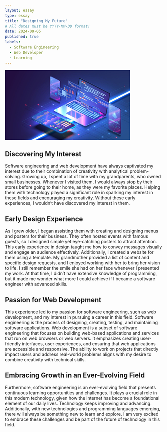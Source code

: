 ```yaml
---
layout: essay
type: essay
title: "Designing My Future"
# All dates must be YYYY-MM-DD format!
date: 2024-09-05
published: true
labels:
  - Software Engineering
  - Web Developer
  - Learning
---
```


<img width="400px" class="float-start pe-4" src="../img/webdevelopment.jpg">

## Discovering My Interest
Software engineering and web development have always captivated my interest due to their combination of creativity with analytical problem-solving. Growing up, I spent a lot of time with my grandparents, who owned small businesses. Whenever I visited them, I would always stop by their stores before going to their home, as they were my favorite places. Helping them with technology played a significant role in sparking my interest in these fields and encouraging my creativity. Without these early experiences, I wouldn’t have discovered my interest in them.

## Early Design Experience
As I grew older, I began assisting them with creating and designing menus and posters for their business. They often hosted events with famous guests, so I designed simple yet eye-catching posters to attract attention. This early experience in design taught me how to convey messages visually and engage an audience effectively. Additionally, I created a website for them using a template. My grandmother provided a list of content and specific design requests, and I enjoyed working with her to bring her vision to life. I still remember the smile she had on her face whenever I presented my work. At that time, I didn’t have extensive knowledge of programming, but it made me wonder what more I could achieve if I became a software engineer with advanced skills.

## Passion for Web Development 
This experience led to my passion for software engineering, such as web development,  and my interest in pursuing a career in this field. Software engineering is the process of designing, creating, testing, and maintaining software applications. Web development is a subset of software engineering that focuses on building web-based applications and services that run on web browsers or web servers. It emphasizes creating user-friendly interfaces, user experiences, and ensuring that web applications are accessible and responsive. The ability to work on projects that directly impact users and address real-world problems aligns with my desire to combine creativity with technical skills. 

## Embracing Growth in an Ever-Evolving Field
Furthermore, software engineering is an ever-evolving field that presents continuous learning opportunities and challenges. It plays a crucial role in this modern technology, given how the internet has become a foundational element of our daily lives. Technology keeps improving and advancing. Additionally, with new technologies and programming languages emerging, there will always be something new to learn and explore. I am very excited to embrace these challenges and be part of the future of technology in this field. 

